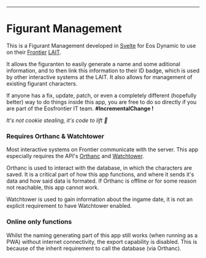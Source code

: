 ---

# Figurant Management

This is a Figurant Management developed in [Svelte](https://svelte.dev) for Eos Dynamic to use on their [Frontier](https://www.eosfrontier.space/) [LAIT](https://www.eosfrontier.space/homepage/wat-is-lait).

It allows the figuranten to easily generate a name and some aditional information, and to then link this information to their ID badge, which is used by other interactive systems at the LAIT. It also allows for management of existing figurant characters.

If anyone has a fix, update, patch, or even a completely different (hopefully better) way to do things inside this app, you are free to do so directly if you are part of the Eosfrontier IT team. **#IncrementalChange !**

*It's not cookie stealing, it's code to lift 🍪*

### Requires Orthanc & Watchtower

Most interactive systems on Frontier communicate with the server. This app especially requires the API's [Orthanc](https://github.com/eosfrontier/orthanc) and [Watchtower](https://github.com/eosfrontier/eos-watchtower).

Orthanc is used to interact with the database, in which the characters are saved. It is a critical part of how this app functions, and where it sends it's data and how said data is formated. If Orthanc is offline or for some reason not reachable, this app cannot work.

Watchtower is used to gain information about the ingame date, it is not an explicit requirement to have Watchtower enabled.

### Online only functions

Whilst the naming generating part of this app still works (when running as a PWA) without internet connectivity, the export capability is disabled. This is because of the inherit requirement to call the database (via Orthanc).
